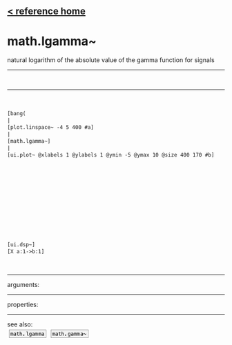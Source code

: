 [< reference home](ceammc_lib.html)
---

# math.lgamma~


natural logarithm of the absolute value of the gamma function for
            signals

---

<br>


---


```


[bang(
|
[plot.linspace~ -4 5 400 #a]
|
[math.lgamma~]
|
[ui.plot~ @xlabels 1 @ylabels 1 @ymin -5 @ymax 10 @size 400 170 #b]












[ui.dsp~]
[X a:1->b:1]

            
```

---
arguments:


---
properties:


---
see also:<br>
[![math.lgamma](img/object_math.lgamma.png)](math.lgamma.html)
[![math.gamma~](img/object_math.gamma~.png)](math.gamma~.html)
